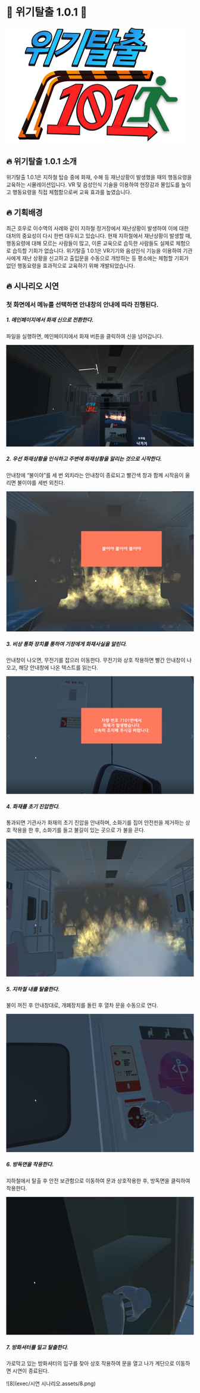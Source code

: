 # :fire_engine: 위기탈출 1.0.1 :fire_engine: 

![로고](README.assets/logo.png)


## :fire: 위기탈출 1.0.1 소개
위기탈출 1.0.1은 지하철 탑승 중에 화재, 수해 등 재난상황이 발생했을 때의 행동요령을 교육하는 시뮬레이션입니다. VR 및 음성인식 기술을 이용하여 현장감과 몰입도를 높이고 행동요령을 직접 체험함으로써 교육 효과를 높였습니다.

## :fire: 기획배경
최근 호우로 이수역의 사례와 같이 지하철 정거장에서 재난상황이 발생하여 이에 대한 대처의 중요성이 다시 한번 대두되고 있습니다. 현재 지하철에서 재난상황이 발생할 때, 행동요령에 대해 모르는 사람들이 많고, 이론 교육으로 습득한 사람들도 실제로 체험으로 습득할 기회가 없습니다. 위기탈출 1.0.1은 VR기기와 음성인식 기능을 이용하여 기관사에게 재난 상황을 신고하고 출입문을 수동으로 개방하는 등 평소에는 체험할 기회가 없던 행동요령을 효과적으로 교육하기 위해 개발되었습니다.

## :fire: 시나리오 시연

### 첫 화면에서 메뉴를 선택하면 안내창의 안내에 따라 진행된다.



##### 1. 메인페이지에서 화재 신으로 전환한다.

파일을 실행하면, 메인페이지에서 화재 버튼을 클릭하여 신을 넘어갑니다.

![1](README.assets/1.png)



##### 2. 우선 화재상황을 인식하고 주변에 화재상황을 알리는 것으로 시작한다.

안내창에 “불이야”를 세 번 외치라는 안내창이 종료되고 빨간색 창과 함께 시작음이 울리면 불이야를 세번 외친다.

![3](README.assets/3.png)


##### 3. 비상 통화 장치를 통하여 기장에게 화재사실을 알린다.

안내창이 나오면, 무전기를 잡으러 이동한다. 무전기와 상호 작용하면 빨간 안내창이 나오고, 해당 안내창에 나온 텍스트를 읽는다.

![4](README.assets/4.png)


##### 4. 화재를 초기 진압한다.

통과되면 기관사가 화재의 초기 진압을 안내하며, 소화기를 집어 안전핀을 제거하는 상호 작용을 한 후, 소화기를 들고 불길이 있는 곳으로 가 불을 끈다.

![5](README.assets/5.png)

##### 5. 지하철 내를 탈출한다.

불이 꺼진 후 안내창대로, 개폐장치를 돌린 후 열차 문을 수동으로 연다.

![6](README.assets/6.png)

##### 6. 방독면을 착용한다.

지하철에서 탈출 후 안전 보관함으로 이동하여 문과 상호작용한 후, 방독면을 클릭하여 착용한다.

![7](README.assets/7.png)

##### 7. 방화셔터를 밀고 탈출한다.

가로막고 있는 방화셔터의 입구를 찾아 상호 작용하여 문을 열고 나가 계단으로 이동하면 시연이 종료된다.

![8](exec/시연 시나리오.assets/8.png)
